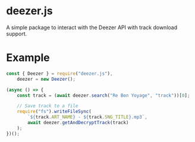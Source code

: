 # deezer.js

A simple package to interact with the Deezer API with track download support.

# Example

```js
const { Deezer } = require("deezer.js"),
	deezer = new Deezer();

(async () => {
	const track = (await deezer.search("Re Bon Yoyage", "track"))[0];

	// Save track to a file
	require("fs").writeFileSync(
		`${track.ART_NAME} - ${track.SNG_TITLE}.mp3`,
		await deezer.getAndDecryptTrack(track)
	);
})();
```